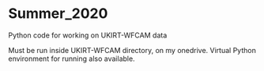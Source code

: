 # Summer_2020
Python code for working on UKIRT-WFCAM data

Must be run inside UKIRT-WFCAM directory, on my onedrive. Virtual Python environment for running also available.



